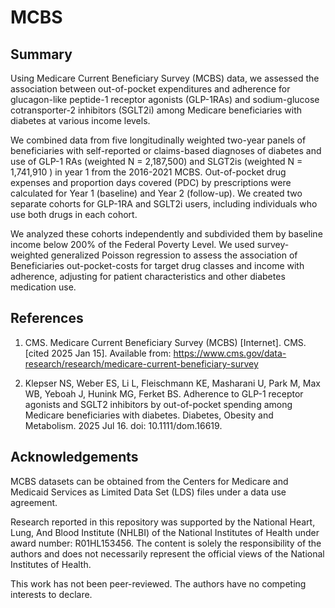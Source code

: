 # MCBS
## Summary
Using Medicare Current Beneficiary Survey (MCBS) data, we assessed the association between out-of-pocket expenditures and adherence for glucagon-like peptide-1 receptor agonists (GLP-1RAs) and sodium-glucose cotransporter-2 inhibitors (SGLT2i) among Medicare beneficiaries with diabetes at various income levels. 

We combined data from five longitudinally weighted two-year panels of beneficiaries with self-reported or claims-based diagnoses of diabetes and use of GLP-1 RAs (weighted N = 2,187,500) and SLGT2is (weighted N = 1,741,910 ) in year 1 from the 2016-2021 MCBS. Out-of-pocket drug expenses and proportion days covered (PDC) by prescriptions were calculated for Year 1 (baseline) and Year 2 (follow-up). We created two separate cohorts for GLP-1RA and SGLT2i users, including individuals who use both drugs in each cohort.  

We analyzed these cohorts independently and subdivided them by baseline income below 200% of the Federal Poverty Level. We used survey-weighted generalized Poisson regression to assess the association of Beneficiaries out-pocket-costs for target drug classes and income with adherence, adjusting for patient characteristics and other diabetes medication use. 

## References
1. CMS. Medicare Current Beneficiary Survey (MCBS) [Internet]. CMS. [cited 2025 Jan 15]. Available from: https://www.cms.gov/data-research/research/medicare-current-beneficiary-survey
   
3. Klepser NS, Weber ES, Li L, Fleischmann KE, Masharani U, Park M, Max WB, Yeboah J, Hunink MG, Ferket BS. Adherence to GLP-1 receptor agonists and SGLT2 inhibitors by out-of-pocket spending among Medicare beneficiaries with diabetes. Diabetes, Obesity and Metabolism. 2025 Jul 16. doi: 10.1111/dom.16619. 

 
## Acknowledgements
MCBS datasets can be obtained from the Centers for Medicare and Medicaid Services as Limited Data Set (LDS) files under a data use agreement.  

Research reported in this repository was supported by the National Heart, Lung, And Blood Institute (NHLBI) of the National Institutes of Health under award number: R01HL153456. The content is solely the responsibility of the authors and does not necessarily represent the official views of the National Institutes of Health.

This work has not been peer-reviewed. The authors have no competing interests to declare.
